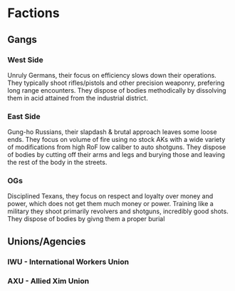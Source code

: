 # Factions

## Gangs
### West Side
Unruly Germans, their focus on efficiency slows down their operations. They typically shoot rifles/pistols and other precision weaponry, prefering long range encounters. They dispose of bodies methodically by dissolving them in acid attained from the industrial district.  

### East Side
Gung-ho Russians, their slapdash & brutal approach leaves some loose ends. They focus on volume of fire using no stock AKs with a wide variety of modifications from high RoF low caliber to auto shotguns. They dispose of bodies by cutting off their arms and legs and burying those and leaving the rest of the body in the streets.

### OGs
Disciplined Texans, they focus on respect and loyalty over money and power, which does not get them much money or power. Training like a military they shoot primarily revolvers and shotguns, incredibly good shots. They dispose of bodies by givng them a proper burial 


## Unions/Agencies

### IWU - International Workers Union


### AXU - Allied Xim Union

<!--stackedit_data:
eyJoaXN0b3J5IjpbMTIzODkzMTA3Myw4Mzg4Nzk0ODQsLTIwOD
g3NDY2MTJdfQ==
-->
